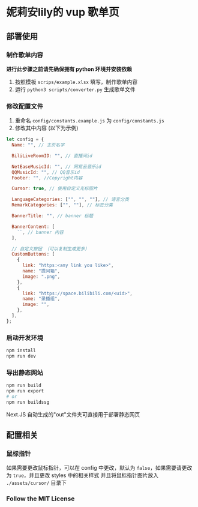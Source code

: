 # 妮莉安lily的 vup 歌单页

## 部署使用

### 制作歌单内容

**进行此步骤之前请先确保拥有 python 环境并安装依赖**

1. 按照模板 `scrips/example.xlsx` 填写，制作歌单内容
2. 运行 `python3 scripts/converter.py` 生成歌单文件

### 修改配置文件

1. 重命名 `config/constants.example.js` 为 `config/constants.js`
2. 修改其中内容 (以下为示例)

```js
let config = {
  Name: "", // 主页名字

  BiliLiveRoomID: "", // 直播间id

  NetEaseMusicId: "", // 网易云音乐id
  QQMusicId: "", // QQ音乐id
  Footer: "", //Copyright内容

  Cursor: true, // 使用自定义光标图片

  LanguageCategories: ["", "", ""], // 语言分类
  RemarkCategories: ["", ""], // 标签分类

  BannerTitle: "", // banner 标题

  BannerContent: [
    ``, // banner 内容
  ],

  // 自定义按钮 （可以复制生成更多）
  CustomButtons: [
    {
      link: "https:<any link you like>",
      name: "提问箱",
      image: ".png",
    },
    {
      link: "https://space.bilibili.com/<uid>",
      name: "录播组",
      image: "",
    },
  ],
};
```

### 启动开发环境

```bash
npm install
npm run dev
```

### 导出静态网站

```bash
npm run build
npm run export
# or
npm run buildssg
```

Next.JS 自动生成的"out"文件夹可直接用于部署静态网页

## 配置相关

### 鼠标指针

如果需要更改鼠标指针，可以在 config 中更改，默认为 `false`，如果需要请更改为 `true`，并且更改 styles 中的相关样式
并且将鼠标指针图片放入 `./assets/cursor/` 目录下

### Follow the MIT License